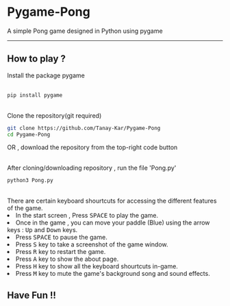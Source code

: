 # Pygame-Pong
A simple Pong game designed in Python using pygame



<hr>
<h2>How to play ?</h2>
Install the package pygame
<br>
<br>

```bash
pip install pygame
```
<br>
Clone the repository(git required)

```bash
git clone https://github.com/Tanay-Kar/Pygame-Pong
cd Pygame-Pong
```
OR , download the repository from the top-right code button

<br>
After cloning/downloading repository , run the file 'Pong.py'
<br>


```bash
python3 Pong.py
```
<br>
There are certain keyboard shourtcuts for accessing the different features of the game.
<br>
<li> In the start screen , Press <kbd>SPACE</kbd> to play the game.
<li> Once in the game , you can move your paddle (Blue) using the arrow keys : <kbd>Up</kbd> and <kbd>Down</kbd> keys.
<li> Press <kbd>SPACE</kbd> to pause the game.
<li> Press <kbd>S</kbd> key to take a screenshot of the game window.
<li> Press <kbd>R</kbd> key to restart the game.
<li> Press <kbd>A</kbd> key to show the about page.
<li> Press <kbd>H</kbd> key to show all the keyboard shourtcuts in-game.
<li> Press <kbd>M</kbd> key to mute the game's background song and sound effects.
  
<h2>Have Fun !!</h2>
 
